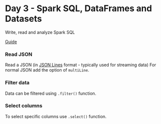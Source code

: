 # Day 3 - Spark SQL, DataFrames and Datasets

Write, read and analyze Spark SQL

[Guide](https://spark.apache.org/docs/2.2.0/sql-programming-guide.html)

### Read JSON

Read a JSON (in [JSON Lines] format - typically used for streaming data)
For normal JSON add the option of `multiLine`.

[JSON Lines]: https://jsonlines.org/

### Filter data

Data can be filtered using `.filter()` function.

### Select columns

To select specific columns use `.select()` function.

